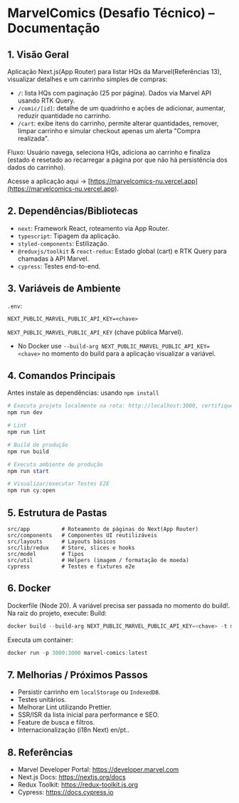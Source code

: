# MarvelComics (Desafio Técnico) – Documentação

## 1. Visão Geral
Aplicação Next.js(App Router) para listar HQs da Marvel(Referências 13), visualizar detalhes e um carrinho simples de compras:
- `/`: lista HQs com paginação (25 por página). Dados via Marvel API usando RTK Query.
- `/comic/[id]`: detalhe de um quadrinho e ações de adicionar, aumentar, reduzir quantidade no carrinho.
- `/cart`: exibe itens do carrinho, permite alterar quantidades, remover, limpar carrinho e simular checkout apenas um alerta "Compra realizada".

Fluxo: Usuário navega, seleciona HQs, adiciona ao carrinho e finaliza (estado é resetado ao recarregar a página por que não há persistência dos dados do carrinho).

Acesse a aplicação aqui -> [https://marvelcomics-nu.vercel.app](https://marvelcomics-nu.vercel.app).

## 2. Dependências/Bibliotecas
- `next`: Framework React, roteamento via App Router.
- `typescript`: Tipagem da aplicação.
- `styled-components`: Estilização.
- `@reduxjs/toolkit` & `react-redux`: Estado global (cart) e RTK Query para chamadas à API Marvel.
- `cypress`: Testes end-to-end.

## 3. Variáveis de Ambiente
`.env`:
```
NEXT_PUBLIC_MARVEL_PUBLIC_API_KEY=<chave>
```

`NEXT_PUBLIC_MARVEL_PUBLIC_API_KEY` (chave pública Marvel).
- No Docker use `--build-arg NEXT_PUBLIC_MARVEL_PUBLIC_API_KEY=<chave>` no momento do build para a aplicação visualizar a variável.

## 4. Comandos Principais
Antes instale as dependências: usando `npm install`
```powershell
# Executa projeto localmente na rota: http://localhost:3000, certifique-se de ter criado o arquivo .env (3. Variáveis de Ambiente)
npm run dev

# Lint
npm run lint

# Build de produção
npm run build

# Executa ambiente de produção
npm run start

# Visualizar/executar Testes E2E
npm run cy:open
```

## 5. Estrutura de Pastas
```
src/app          # Roteamento de páginas do Next(App Router)
src/components   # Componentes UI reutilizáveis
src/layouts      # Layouts básicos
src/lib/redux    # Store, slices e hooks
src/model        # Tipos
src/util         # Helpers (imagem / formatação de moeda)
cypress          # Testes e fixtures e2e
```

## 6. Docker
Dockerfile (Node 20). A variável precisa ser passada no momento do build!.
Na raiz do projeto, execute:
Build:
```powershell
docker build --build-arg NEXT_PUBLIC_MARVEL_PUBLIC_API_KEY=<chave> -t marvel-comics:latest .
```
Executa um container:
```powershell
docker run -p 3000:3000 marvel-comics:latest
```

## 7. Melhorias / Próximos Passos
- Persistir carrinho em `localStorage` ou `IndexedDB`.
- Testes unitários.
- Melhorar Lint utilizando Prettier.
- SSR/ISR da lista inicial para performance e SEO.
- Feature de busca e filtros.
- Internacionalização (i18n Next) en/pt..

## 8. Referências
- Marvel Developer Portal: https://developer.marvel.com
- Next.js Docs: https://nextjs.org/docs
- Redux Toolkit: https://redux-toolkit.js.org
- Cypress: https://docs.cypress.io